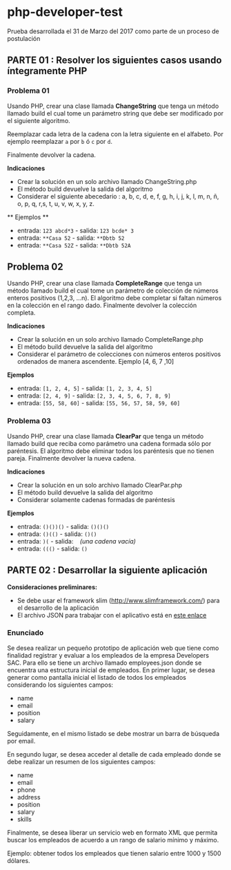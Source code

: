 # php-developer-test
Prueba desarrollada el 31 de Marzo del 2017 como parte de un proceso de postulación

PARTE 01 : Resolver los siguientes casos usando íntegramente PHP
---

### Problema 01

Usando PHP, crear una clase llamada **ChangeString** que tenga un método llamado build
el cual tome un parámetro string que debe ser modificado por el siguiente algoritmo.

Reemplazar cada letra de la cadena con la letra siguiente en el alfabeto. 
Por ejemplo reemplazar ```a``` por ```b``` ó ```c``` por ```d```.

Finalmente devolver la cadena.

**Indicaciones**

- Crear la solución en un solo archivo llamado ChangeString.php
- El método build devuelve la salida del algoritmo
- Considerar el siguiente abecedario : a, b, c, d, e, f, g, h, i, j, k, l, m, n, ñ, o, p, q, r,s, t, u, v, w, x, y, z.

** Ejemplos **
- entrada: ```123 abcd*3``` - salida: ```123 bcde* 3```
- entrada: ```**Casa 52``` - salida: ```**Dbtb 52```
- entrada: ```**Casa 52Z``` - salida: ```**Dbtb 52A```

## Problema 02

Usando PHP, crear una clase llamada **CompleteRange** que tenga un método
llamado build el cual tome un parámetro de colección de números enteros
positivos (1,2,3, ...n). El algoritmo debe completar si faltan números en la
colección en el rango dado. Finalmente devolver la colección completa.

**Indicaciones**

- Crear la solución en un solo archivo llamado CompleteRange.php
- El método build devuelve la salida del algoritmo
- Considerar el parámetro de colecciones con números enteros positivos ordenados de manera ascendente. Ejemplo [4, 6, 7 ,10]

**Ejemplos**
- entrada: ```[1, 2, 4, 5]``` - salida: ```[1, 2, 3, 4, 5]```
- entrada: ```[2, 4, 9]``` - salida: ```[2, 3, 4, 5, 6, 7, 8, 9]```
- entrada: ```[55, 58, 60]``` - salida: ```[55, 56, 57, 58, 59, 60]```

### Problema 03

Usando PHP, crear una clase llamada **ClearPar** que tenga un método llamado
build que reciba como parámetro una cadena formada sólo por paréntesis. 
El algoritmo debe eliminar todos los paréntesis que no tienen
pareja. Finalmente devolver la nueva cadena.

**Indicaciones**

- Crear la solución en un solo archivo llamado ClearPar.php
- El método build devuelve la salida del algoritmo
- Considerar solamente cadenas formadas de paréntesis

**Ejemplos**

- entrada: ```()())()``` - salida: ```()()()```
- entrada: ```()(()``` - salida: ```()()```
- entrada: ```)(``` - salida: ``` ``` *(una cadena vacía)*
- entrada: ```((()``` - salida: ```()```

PARTE 02 : Desarrollar la siguiente aplicación
---

**Consideraciones preliminares:**

- Se debe usar el framework slim (http://www.slimframework.com/) para el desarrollo de la aplicación
- El archivo JSON para trabajar con el aplicativo está en [este enlace](https://github.com/JCarlosR/php-developer-test/blob/master/employees-app/public/employees.json)

### Enunciado

Se desea realizar un pequeño prototipo de aplicación web que tiene como
finalidad registrar y evaluar a los empleados de la empresa Developers SAC. Para
ello se tiene un archivo llamado employees.json donde se encuentra una
estructura inicial de empleados. En primer lugar, se desea generar como pantalla
inicial el listado de todos los empleados considerando los siguientes campos:

- name
- email
- position
- salary

Seguidamente, en el mismo listado se debe mostrar un barra de búsqueda por email.

En segundo lugar, se desea acceder al detalle de cada empleado donde se debe realizar un resumen de los siguientes campos:

- name
- email
- phone
- address
- position
- salary
- skills

Finalmente, se desea liberar un servicio web en formato XML que permita buscar
los empleados de acuerdo a un rango de salario mínimo y máximo. 

Ejemplo: obtener todos los empleados que tienen salario entre 1000 y 1500 dólares.
